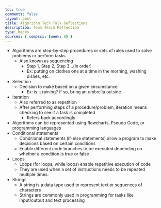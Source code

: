 ```yaml
---
toc: true
comments: false
layout: post
title: Algorithm Tech Talk Reflections
description: Team Teach Reflection
type: hacks
courses: { compsci: {week: 8} }
---
```


-  Algorithms are step-by-step procedures or sets of rules used to solve problems or perform tasks
    - Also known as sequencing
        - Step 1, Step 2, Step 3...(in order)
        - Ex: putting on clothes one at a time in the morning, washing dishes, etc.
- Selection
    - Decision to make based on a given circumstance
        - Ex: is it raining? If so, bring an umbrella outside
- Iteration
    - Also referred to as repetition
    - After performing steps of a procedure/problem, iteration means checking to see if a task is completed
        - Refers back accordingly
- Algorithms can be represented using flowcharts, Pseudo Code, or programming languages
- Conditional statements
    - Conditional statements (if-else statements) allow a program to make decisions based on certain conditions
    - Enable different code branches to be executed depending on whether a condition is true or false
- Loops
    - Loops (for loops, while loops) enable repetitive execution of code
    - They are used when a set of instructions needs to be repeated multiple times.
- Strings
    - A string is a data type used to represent text or sequences of characters
    - Strings are commonly used in programming for tasks like input/output and text processing
